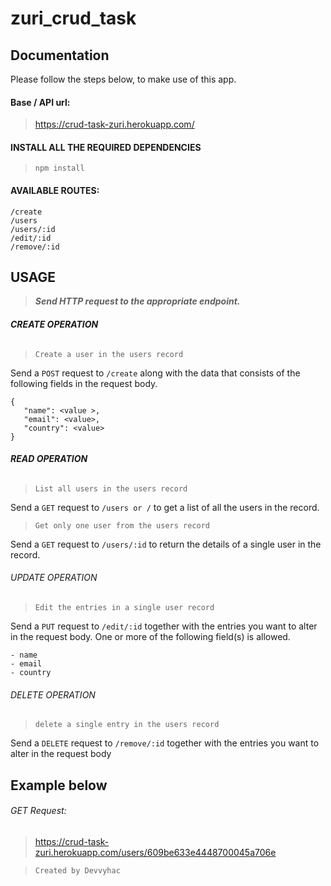# zuri_crud_task

## Documentation

Please follow the steps below, to  make use of this app.

#### Base / API url: 

> https://crud-task-zuri.herokuapp.com/


#### INSTALL ALL THE REQUIRED DEPENDENCIES
> ```npm install```


#### AVAILABLE ROUTES: 
```
/create
/users
/users/:id
/edit/:id
/remove/:id
```

## USAGE

> **_Send HTTP request to the appropriate endpoint._**


###### **CREATE OPERATION**
> ```Create a user in the users record```

Send a `POST` request to `/create` along 
with the data that consists of the following fields
in the request body.
```
{
   "name": <value >,
   "email": <value>,
   "country": <value>
}
```


###### **READ OPERATION**
> ```List all users in the users record```

Send a `GET` request to `/users or /` to get a
list of all the users in the record.

> ```Get only one user from the users record```

Send a `GET` request to `/users/:id` to return the 
details of a single user in the record.


###### UPDATE OPERATION
> ```Edit the entries in a single user record```

Send a `PUT` request to `/edit/:id` together 
with the entries you want to alter in the request body.
One or more of the following field(s) is allowed.

```
- name
- email
- country
```


###### DELETE OPERATION
> ```delete a single entry in the users record```

Send a `DELETE` request to `/remove/:id` together 
with the entries you want to alter in the request body


## Example below 
###### GET Request: 
> https://crud-task-zuri.herokuapp.com/users/609be633e4448700045a706e


> `Created by Devvyhac`
